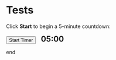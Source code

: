 # Tests

Click **Start** to begin a 5-minute countdown:

<div>
  <button onclick="startTimer()">Start Timer</button>
  <span id="timer" style="font-size:1.5em; font-weight:bold; margin-left:10px;">05:00</span>

<script>
let timerInterval;

function startTimer() {
  clearInterval(timerInterval); // reset if already running

  let duration = 60 * 5; // 5 minutes
  let display = document.getElementById("timer");

  timerInterval = setInterval(function () {
    let minutes = String(parseInt(duration / 60, 10)).padStart(2, "0");
    let seconds = String(parseInt(duration % 60, 10)).padStart(2, "0");

    display.textContent = minutes + ":" + seconds;

    if (--duration < 0) {
      clearInterval(timerInterval);
      display.textContent = "TIME UP!";
    }
  }, 1000);
}
</script>
</div>

end